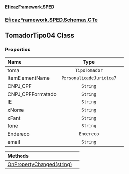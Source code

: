 #### [EficazFramework.SPED](EficazFrameworkSPED.md 'EficazFramework SPED')
### [EficazFramework.SPED.Schemas.CTe](EficazFramework.SPED.Schemas.CTe.md 'EficazFramework.SPED.Schemas.CTe')

## TomadorTipo04 Class
### Properties

| Name | Type | |
| :--- | :---: | :--- |
| toma | `TipoTomador` |  |
| ItemElementName | `PersonalidadeJuridica7` |  |
| CNPJ_CPF | `String` |  |
| CNPJ_CPFFormatado | `String` |  |
| IE | `String` |  |
| xNome | `String` |  |
| xFant | `String` |  |
| fone | `String` |  |
| Endereco | `Endereco` |  |
| email | `String` |  |

| Methods | |
| :--- | :--- |
| [OnPropertyChanged(string)](EficazFramework.SPED.Schemas.CTe/TomadorTipo04/OnPropertyChanged(string).md 'EficazFramework.SPED.Schemas.CTe.TomadorTipo04.OnPropertyChanged(string)') | |

